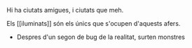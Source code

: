 
Hi ha ciutats amigues, i ciutats que meh.

Els [[iluminats]] són els únics que s'ocupen d'aquests afers.

- Despres d'un segon de bug de la realitat, surten monstres